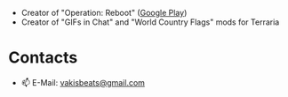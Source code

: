 - Creator of "Operation: Reboot" ([Google Play](https://play.google.com/store/apps/details?id=com.the.barracks.app&pcampaignid=web_share))
- Creator of "GIFs in Chat" and "World Country Flags" mods for Terraria

# Contacts
- 📫 E-Mail: vakisbeats@gmail.com

<!---
vakisddot/vakisddot is a ✨ special ✨ repository because its `README.md` (this file) appears on your GitHub profile.
You can click the Preview link to take a look at your changes.
--->
